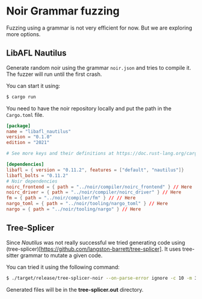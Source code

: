 # Noir Grammar fuzzing

Fuzzing using a grammar is not very efficient for now. But we are exploring more options.

## LibAFL Nautilus

Generate random noir using the grammar `noir.json` and tries to compile it. The fuzzer will run until the first crash.

You can start it using:

```bash
$ cargo run
```

You need to have the noir repository locally and put the path in the `Cargo.toml` file.

```toml
[package]
name = "libafl_nautilus"
version = "0.1.0"
edition = "2021"

# See more keys and their definitions at https://doc.rust-lang.org/cargo/reference/manifest.html

[dependencies]
libafl = { version = "0.11.2", features = ["default", "nautilus"]}
libafl_bolts = "0.11.2"
# Noir dependencies
noirc_frontend = { path = "../noir/compiler/noirc_frontend" } // Here
noirc_driver = { path = "../noir/compiler/noirc_driver" } // Here
fm = { path = "../noir/compiler/fm" } // // Here
nargo_toml = { path = "../noir/tooling/nargo_toml" } // Here
nargo = { path = "../noir/tooling/nargo" } // Here

```

## Tree-Splicer

Since *Nautilus* was not really successful we tried generating code using (tree-splicer)[https://github.com/langston-barrett/tree-splicer]. It uses tree-sitter grammar to mutate a given code.

You can tried it using the following command:

```bash
$ ./target/release/tree-splicer-noir --on-parse-error ignore -c 10 -m 30 examples/main.nr
```

Generated files will be in the **tree-splicer.out** directory.